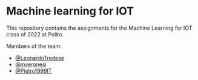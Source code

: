 Machine learning for IOT  
========================

This repository contains the assignments for the 
Machine Learning for IOT class of 2022 at Polito.

Members of the team:
- [@LeonardoTredese](http://github.com/LeonardoTredese)
- [@mveronesi](https://github.com/mveronesi)
- [@Pietro1999IT](https://github.com/Pietro1999IT)
